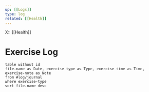 ```yaml
---
up: [[Logs]]
type: log
related: [[Health]]
---
```

X:: [[Health]]

# Exercise Log

```dataview
table without id
file.name as Date, exercise-type as Type, exercise-time as Time, exercise-note as Note
from #log/journal 
where exercise-type
sort file.name desc
```






